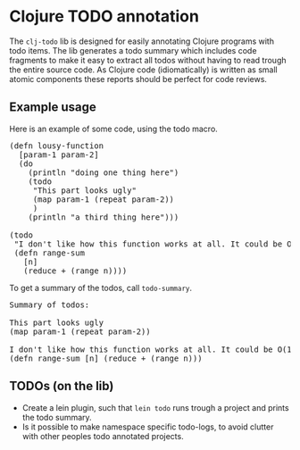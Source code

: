 # Clojure TODO annotation 

The `clj-todo` lib is designed for easily annotating Clojure programs with todo items.
The lib generates a todo summary which includes code fragments to make it easy to extract all todos without having to read trough the entire source code.
As Clojure code (idiomatically) is written as small atomic components these reports should be perfect for code reviews.

## Example usage

Here is an example of some code, using the todo macro.

<pre>
(defn lousy-function
  [param-1 param-2]
  (do
    (println "doing one thing here")
    (todo
     "This part looks ugly"
     (map param-1 (repeat param-2))
     )
    (println "a third thing here")))

(todo
 "I don't like how this function works at all. It could be O(1)."
 (defn range-sum 
   [n]
   (reduce + (range n))))
</pre>

To get a summary of the todos, call `todo-summary`.

<pre>
Summary of todos:

This part looks ugly
(map param-1 (repeat param-2))

I don't like how this function works at all. It could be O(1).
(defn range-sum [n] (reduce + (range n)))
</pre>


## TODOs (on the lib)

* Create a lein plugin, such that `lein todo` runs trough a project and prints the todo summary.
* Is it possible to make namespace specific todo-logs, to avoid clutter with other peoples todo annotated projects.